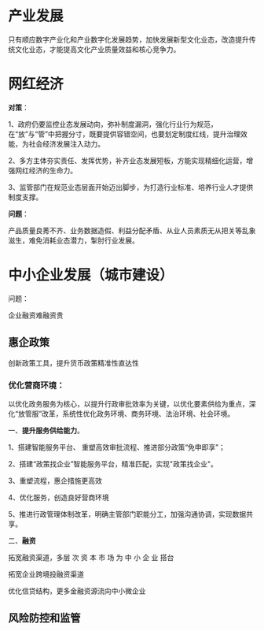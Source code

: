 



# 产业发展

只有顺应数字产业化和产业数字化发展趋势，加快发展新型文化业态，改造提升传统文化业态，才能提高文化产业质量效益和核心竞争力。





# 网红经济

**对策**：

1、政府仍要监控业态发展动向，弥补制度漏洞，强化行业行为规范，在“放”与“管”中把握分寸，既要提供容错空间，也要划定制度红线，提升治理效能，为社会经济发展注入动力。

2、多方主体夯实责任、发挥优势，补齐业态发展短板，方能实现精细化运营，增强网红经济的生命力。

3、监管部门在规范业态层面开始迈出脚步，为打造行业标准、培养行业人才提供制度支撑。

**问题**：

产品质量良莠不齐、业务数据造假、利益分配矛盾、从业人员素质无从把关等乱象滋生，难免消耗业态潜力，掣肘行业发展。



# 中小企业发展（城市建设）

问题：

企业融资难融资贵

## **惠企政策**

创新政策工具，提升货币政策精准性直达性

### **优化营商环境**：

以优化政务服务为核心，以提升行政审批效率为关键，以优化要素供给为重点，深化“放管服”改革，系统性优化政务环境、商务环境、法治环境、社会环境。

一、**提升服务供给能力**。

1、搭建智能服务平台、 重塑高效审批流程、推进部分政策“免申即享”；

2、搭建“政策找企业”智能服务平台，精准匹配，实现"政策找企业"。

3、重塑流程，惠企措施更高效

4、优化服务，创造良好营商环境

5、推进行政管理体制改革，明确主管部门职能分工，加强沟通协调，实现数据共享。

二、**融资**

拓宽融资渠道，多层 次 资 本 市 场 为 中 小 企 业 搭台

拓宽企业跨境投融资渠道

优化信贷结构，更多金融资源流向中小微企业

## 风险防控和监管

